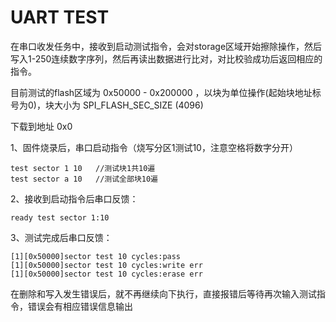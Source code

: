 # UART TEST

在串口收发任务中，接收到启动测试指令，会对storage区域开始擦除操作，然后写入1-250连续数字序列，然后再读出数据进行比对，对比校验成功后返回相应的指令。

目前测试的flash区域为 0x50000 - 0x200000 ，以块为单位操作(起始块地址标号为0)，块大小为 SPI_FLASH_SEC_SIZE (4096)


下载到地址 0x0


1、固件烧录后，串口启动指令（烧写分区1测试10，注意空格将数字分开）
```
test sector 1 10   //测试块1共10遍
test sector a 10   //测试全部块10遍
```

2、接收到启动指令后串口反馈：

```
ready test sector 1:10
```

3、测试完成后串口反馈：
```
[1][0x50000]sector test 10 cycles:pass
[1][0x50000]sector test 10 cycles:write err
[1][0x50000]sector test 10 cycles:erase err
```


在删除和写入发生错误后，就不再继续向下执行，直接报错后等待再次输入测试指令，错误会有相应错误信息输出

